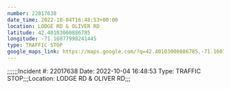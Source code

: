 ```yaml
---
number: 22017638
date_time: 2022-10-04T16:48:53+00:00
location: LODGE RD & OLIVER RD
latitude: 42.40103000886785
longitude: -71.16077998241445
type: TRAFFIC STOP
google_maps_link: https://maps.google.com/?q=42.40103000886785,-71.16077998241445
---
```


;;;;;;Incident #: 22017638  Date: 2022-10-04 16:48:53   Type: TRAFFIC STOP;;;Location: LODGE RD & OLIVER RD;;;
